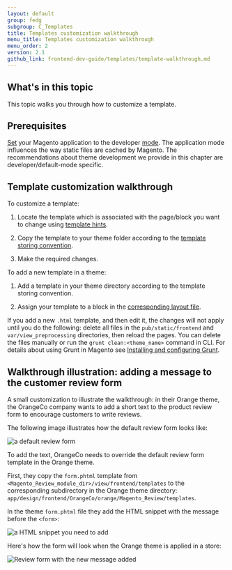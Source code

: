```yaml
---
layout: default  
group: fedg
subgroup: C_Templates
title: Templates customization walkthrough
menu_title: Templates customization walkthrough
menu_order: 2
version: 2.1
github_link: frontend-dev-guide/templates/template-walkthrough.md
---
```


## What's in this topic
This topic walks you through how to customize a template.

## Prerequisites 

[Set]({{site.gdeurl21}}config-guide/cli/config-cli-subcommands-mode.html) your Magento application to the developer [mode]({{site.gdeurl21}}config-guide/bootstrap/magento-modes.html). The application mode influences the way static files are cached by Magento. The recommendations about theme development we provide in this chapter are developer/default-mode specific.

## Template customization walkthrough

To customize a template:

1. Locate the template which is associated with the page/block you want to change using <a href="{{site.gdeurl21}}frontend-dev-guide/themes/debug-theme.html#debug-theme-templ" target="_blank">template hints</a>.

2. Copy the template to your theme folder according to the <a href="{{site.gdeurl21}}frontend-dev-guide/templates/template-override.html#template-convention" target="_blank">template storing convention</a>.

3. Make the required changes.

To add a new template in a theme:

1. Add a template in your theme directory according to the template storing convention. 

2. Assign your template to a block in the <a href="{{site.gdeurl21}}frontend-dev-guide/templates/template-override.html#template-layout" target="_blank">corresponding layout file</a>. 

<div class="bs-callout bs-callout-info" id="info">
<p>If you add a new <code>.html</code> template, and then edit it, the changes will not apply until you do the following: delete all files in the <code>pub/static/frontend</code> and <code>var/view_preprocessing</code> directories, then reload the pages. You can delete the files manually or run the <code>grunt clean:&lt;theme_name&gt;</code> command in CLI. For details about using Grunt in Magento see <a href="{{site.gdeurl21}}frontend-dev-guide/css-topics/css_debug.html#grunt_prereq">Installing and configuring Grunt</a>.</p>
</div>

## Walkthrough illustration: adding a message to the customer review form
A small customization to illustrate the walkthrough: in their Orange theme, the OrangeCo company wants to add a short text to the product review form to encourage customers to write reviews. 

The following image illustrates how the default review form looks like:

<img src="{{site.baseurl}}common/images/template_walk_without_text21.png" alt="a default review form">

To add the text, OrangeCo needs to override the default review form template in the Orange theme. 

First, they copy the `form.phtml` template from `<Magento_Review_module_dir>/view/frontend/templates` to the corresponding subdirectory in the Orange theme directory: `app/design/frontend/OrangeCo/orange/Magento_Review/templates`.

In the theme `form.phtml` file they add the HTML snippet with the message before the <code>&lt;form&gt;</code>:

<img src="{{site.baseurl}}common/images/template-sample-code21.png" alt="a HTML snippet you need to add">

Here's how the form will look when the Orange theme is applied in a store:

<img src="{{site.baseurl}}common/images/template_with_text21.png" alt="Review form with the new message added">





